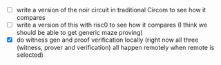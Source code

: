 - [ ] write a version of the noir circuit in traditional Circom to see how it compares
- [ ] write a version of this with risc0 to see how it compares (I think we should be able to get generic maze proving)
- [x] do witness gen and proof verification locally (right now all three (witness, prover and verification) all happen remotely when remote is selected)